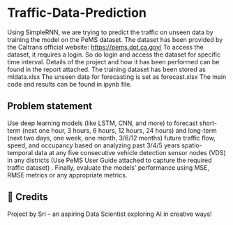 # Traffic-Data-Prediction
Using SimpleRNN, we are trying to predict the traffic on unseen data by training the model on the PeMS dataset. 
The dataset has been provided by the Caltrans official website: https://pems.dot.ca.gov/
To access the dataset, it requires a login. So do login and access the dataset for specific time interval.
Details of the project and how it has been performed can be found in the report attached.
The training dataset has been stored as mldata.xlsx
The unseen data for forecasting is set as forecast.xlsx
The main code and results can be found in ipynb file. 

## Problem statement
Use deep learning models (like LSTM, CNN, and more) to forecast short-term (next one hour, 3 hours, 6 hours, 12 hours, 24 hours) and long-term (next two days, one week, one month, 3/6/12 months) future traffic flow, speed, and occupancy based on analyzing past 3/4/5 years spatio-temporal data at any five consecutive vehicle detection sensor nodes (VDS) in any districts (Use PeMS User Guide attached to capture the required traffic dataset) . Finally, evaluate the models' performance using MSE, RMSE metrics or any appropriate metrics.

## 🙌 Credits
Project by Sri – an aspiring Data Scientist exploring AI in creative ways!
